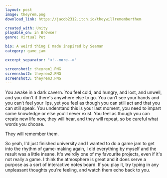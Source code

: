 ```yaml
---
layout: post
image: theyrem.png
download_link: https://jacob2312.itch.io/theywillrememberthem

created_with: Unity
playable_on: in Browser
genre: Virtual Pet

bio: A weird thing I made inspired by Seaman
category: game_jam

excerpt_separator: "<!--more-->"

screenshot1: theyrem1.PNG
screenshot2: theyrem2.PNG
screenshot3: theyrem3.PNG
---
```


You awake in a dark cavern. You feel cold, and hungry, and lost, and unwell, and you don't if there's anywhere else to go. You can’t see your hands and you can’t feel your lips, yet you feel as though you can still act and that you can still speak. You understand this is your last moment, you need to impart some knowledge or else you'll never exist. You feel as though you can create new life now, they will hear, and they will repeat, so be careful what words you choose. 

They will remember them.
<!--more-->

So yeah, I'd just finished university and I wanted to do a game jam to get into the rhythm of game-making again, I did everything by myself and the result was a little insane. It's weirdly one of my favourite projects, even if it's not really a game. I think the atmosphere is great and it does serve a purpose as a sort of interactive notes board. If you play it, try typing in any unpleasant thoughts you're feeling, and watch them echo back to you. 